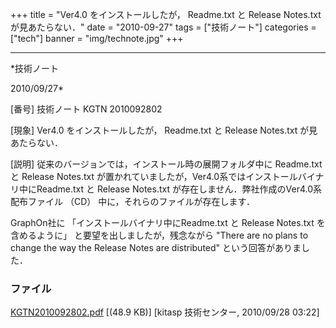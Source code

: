 ﻿+++
title = "Ver4.0 をインストールしたが， Readme.txt と Release Notes.txt が見あたらない．"
date = "2010-09-27"
tags = ["技術ノート"]
categories = ["tech"]
banner = "img/technote.jpg"
+++

-----------------------------------------------------------------------------------------------------------------------------

*技術ノート

2010/09/27*


[番号]
技術ノート KGTN 2010092802

[現象]
Ver4.0 をインストールしたが， Readme.txt と Release Notes.txt
が見あたらない．

[説明]
従来のバージョンでは，インストール時の展開フォルダ中に Readme.txt と
Release Notes.txt
が置かれていましたが，Ver4.0系ではインストールバイナリ中にReadme.txt と
Release Notes.txt が存在しません．弊社作成のVer4.0系配布ファイル （CD）
中に，それらのファイルが存在します．

GraphOn社に 「インストールバイナリ中にReadme.txt と Release Notes.txt
を含めるように」 と要望を出しましたが，残念ながら "There are no plans to
change the way the Release Notes are distributed"
という回答がありました．


### ファイル

 
 


[KGTN2010092802.pdf](http://techreport.kitasp.net/attachments/download/338/KGTN2010092802.pdf)
 [(48.9 KB)] [kitasp 技術センター, 2010/09/28
03:22]


 


 


